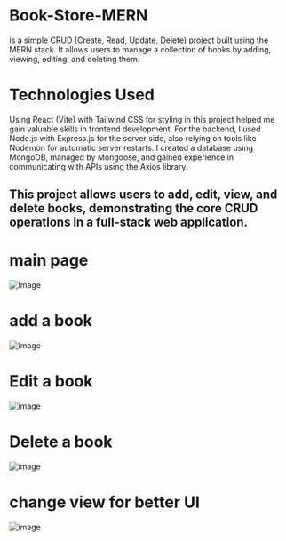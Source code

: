 # Book-Store-MERN 
is a simple CRUD (Create, Read, Update, Delete) project built using the MERN stack. It allows users to manage a collection of books by adding, viewing, editing, and deleting them.

# Technologies Used
Using React (Vite) with Tailwind CSS for styling in this project helped me gain valuable skills in frontend development.
For the backend, I used Node.js with Express.js for the server side, also relying on tools like Nodemon for automatic server restarts. I created a database using MongoDB, managed by Mongoose, and gained experience in communicating with APIs using the Axios library.


## This project allows users to add, edit, view, and delete books, demonstrating the core CRUD operations in a full-stack web application.

# main page
![Image](https://github.com/user-attachments/assets/46163988-aceb-4699-90ec-ed0da68bf217)

# add a book 
![Image](https://github.com/user-attachments/assets/3a4a582c-9636-45b8-8e91-64f5e3518290)

# Edit a book

![image](https://github.com/user-attachments/assets/49638a49-c8e9-4f0a-8bbc-92dd53a76cc2)

# Delete a book 
![image](https://github.com/user-attachments/assets/c6636e52-43ad-4b6f-96af-dcb1a603f98a)

# change view for better UI 
![image](https://github.com/user-attachments/assets/d108ffc4-7d0d-4c4e-b218-01c9a67fc4d1)


